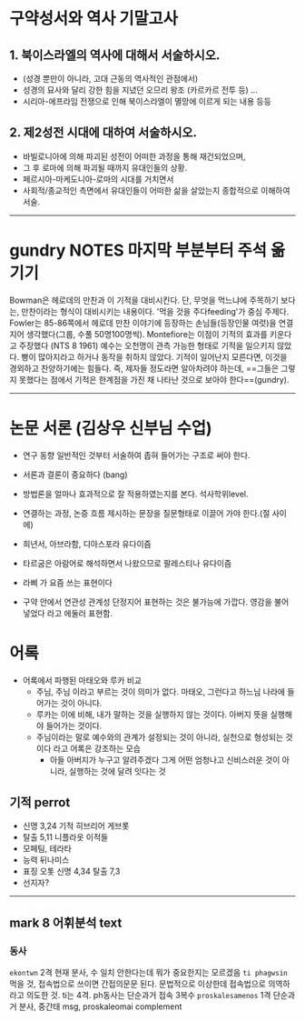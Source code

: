 # 구약성서와 역사 기말고사

## 1. 북이스라엘의 역사에 대해서 서술하시오.

- (성경 뿐만이 아니라, 고대 근동의 역사적인 관점에서) 
- 성경의 묘사와 달리 강한 힘을 지녔던 오므리 왕조 (카르카르 전투 등) ... 
- 시리아-에프라임 전쟁으로 인해 북이스라엘이 멸망에 이르게 되는 내용 등등

## 2. 제2성전 시대에 대하여 서술하시오.

- 바빌로니아에 의해 파괴된 성전이 어떠한 과정을 통해 재건되었으며, 
- 그 후 로마에 의해 파괴될 때까지 유대인들의 상황. 
- 페르시아-마케도니아-로마의 시대를 거치면서 
- 사회적/종교적인 측면에서 유대인들이 어떠한 삶을 살았는지 종합적으로 이해하여 서술.


----
# gundry NOTES 마지막 부분부터 주석 옮기기
Bowman은 헤로데의 만찬과 이 기적을 대비시킨다. 단, 무엇을 먹느냐에 주목하기 보다는, 만찬이라는 형식이 대비시키는 내용이다. '먹을 것을 주다feeding'가 중심 주제다. Fowler는 85-86쪽에서 헤로데 만찬 이야기에 등장하는 손님들(등장인물 여럿)을 연결지어 생각했다(그룹, 수풀 50명100명씩). 
Montefiore는 이점이 기적의 효과를 키운다고 주장했다 (NTS 8 1961)
예수는 오천명이 관측 가능한 형태로 기적을 일으키지 않았다. 빵이 많아지라고 하거나 동작을 취하지 않았다. 기적이 일어난지 모른다면, 이것을 경외하고 찬양하기에는 힘들다. 즉, 제자들 정도라면 알아차려야 하는데, ==그들은 그렇지 못했다는 점에서 기적은 한계점을 가진 채 나타난 것으로 보아야 한다==(gundry).




----
 
# 논문 서론 (김상우 신부님 수업)
- 연구 동향 일반적인 것부터 서술하여 좁혀 들어가는 구조로 써야 한다.
- 서론과 결론이 중요하다 (bang)
- 방법론을 얼마나 효과적으로 잘 적용하였는지를 본다. 석사학위level.
- 연결하는 과정, 논증 흐름 제시하는 문장을 질문형태로 이끌어 가야 한다.(절 사이에)

- 희년서, 아브라함, 디아스포라 유다이즘
- 타르굼은 아람어로 해석하면서 나왔으므로 팔레스티나 유다이즘

- 라삐 가 요즘 쓰는 표현이다
- 구약 안에서 연관성 관계성 단정지어 표현하는 것은 불가능에 가깝다. 영감을 불어넣었다 라고 에둘러 표현함.



# 어록
- 어록에서 파행된 마태오와 루카 비교
	- 주님, 주님 이라고 부르는 것이 의미가 없다. 마태오, 그런다고 하느님 나라에 들어가는 것이 아니다.
	- 루카는 이에 비해, 내가 말하는 것을 실행하지 않는 것이다. 아버지 뜻을 실행해야 들어가는 것이다.
	- 주님이라는 말로 예수와의 관계가 설정되는 것이 아니라, 실천으로 형성되는 것이다 라고 어록은 강조하는 모습
		- 아들 아버지가 누구고 알려주겠다 그게 어떤 엄청나고 신비스러운 것이 아니라, 실행하는 것에 달려 잇다는 것

## 기적 perrot
- 신명 3,24 기적 히브리어 게브롯
- 탈출 5,11 니플라옷 이적들
- 모페팀, 테라타
- 능력 뒤나미스
- 표징 오톳 신명 4,34 탈출 7,3
- 선지자?

----

## mark 8 어휘분석 text
### 동사

`ekontwn` 2격 현재 분사, 수 일치 안한다는데 뭐가 중요한지는 모르겠음
`ti phagwsin` 먹을 것, 접속법으로 쓰이면 간접의문문 된다. 문법적으로 이상한데 접속법으로 의역하라고 의도한 것. ti는 4격. ph동사는 단순과거 접속 3복수
`proskalesamenos` 1격 단순과거 분사, 중간태 msg, proskaleomai
complement